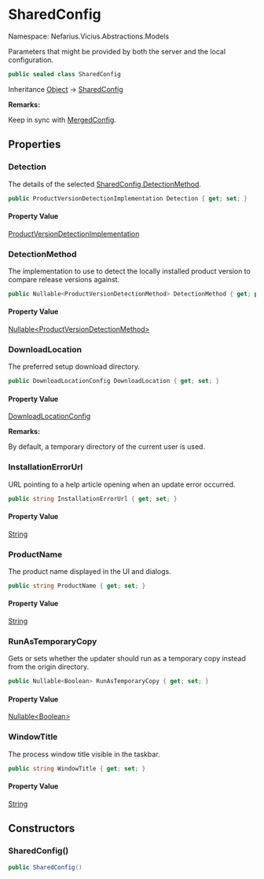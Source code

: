 # SharedConfig

Namespace: Nefarius.Vicius.Abstractions.Models

Parameters that might be provided by both the server and the local configuration.

```csharp
public sealed class SharedConfig
```

Inheritance [Object](https://docs.microsoft.com/en-us/dotnet/api/system.object) → [SharedConfig](./nefarius.vicius.abstractions.models.sharedconfig.md)

**Remarks:**

Keep in sync with [MergedConfig](./nefarius.vicius.abstractions.models.mergedconfig.md).

## Properties

### <a id="properties-detection"/>**Detection**

The details of the selected [SharedConfig.DetectionMethod](./nefarius.vicius.abstractions.models.sharedconfig.md#detectionmethod).

```csharp
public ProductVersionDetectionImplementation Detection { get; set; }
```

#### Property Value

[ProductVersionDetectionImplementation](./nefarius.vicius.abstractions.models.productversiondetectionimplementation.md)<br>

### <a id="properties-detectionmethod"/>**DetectionMethod**

The implementation to use to detect the locally installed product version to compare release versions against.

```csharp
public Nullable<ProductVersionDetectionMethod> DetectionMethod { get; private set; }
```

#### Property Value

[Nullable&lt;ProductVersionDetectionMethod&gt;](https://docs.microsoft.com/en-us/dotnet/api/system.nullable-1)<br>

### <a id="properties-downloadlocation"/>**DownloadLocation**

The preferred setup download directory.

```csharp
public DownloadLocationConfig DownloadLocation { get; set; }
```

#### Property Value

[DownloadLocationConfig](./nefarius.vicius.abstractions.models.downloadlocationconfig.md)<br>

**Remarks:**

By default, a temporary directory of the current user is used.

### <a id="properties-installationerrorurl"/>**InstallationErrorUrl**

URL pointing to a help article opening when an update error occurred.

```csharp
public string InstallationErrorUrl { get; set; }
```

#### Property Value

[String](https://docs.microsoft.com/en-us/dotnet/api/system.string)<br>

### <a id="properties-productname"/>**ProductName**

The product name displayed in the UI and dialogs.

```csharp
public string ProductName { get; set; }
```

#### Property Value

[String](https://docs.microsoft.com/en-us/dotnet/api/system.string)<br>

### <a id="properties-runastemporarycopy"/>**RunAsTemporaryCopy**

Gets or sets whether the updater should run as a temporary copy instead from the origin directory.

```csharp
public Nullable<Boolean> RunAsTemporaryCopy { get; set; }
```

#### Property Value

[Nullable&lt;Boolean&gt;](https://docs.microsoft.com/en-us/dotnet/api/system.nullable-1)<br>

### <a id="properties-windowtitle"/>**WindowTitle**

The process window title visible in the taskbar.

```csharp
public string WindowTitle { get; set; }
```

#### Property Value

[String](https://docs.microsoft.com/en-us/dotnet/api/system.string)<br>

## Constructors

### <a id="constructors-.ctor"/>**SharedConfig()**

```csharp
public SharedConfig()
```
